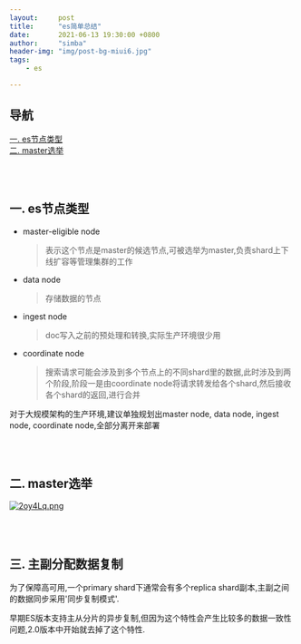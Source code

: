 ```yaml
---
layout:     post
title:      "es简单总结"
date:       2021-06-13 19:30:00 +0800
author:     "simba"
header-img: "img/post-bg-miui6.jpg"
tags:
    - es

---
```





## 导航
[一. es节点类型](#jump1)
<br>
[二. master选举](#jump2)
<br>








<br><br>
## <span id="jump1">一. es节点类型</span>

* master-eligible node
    > 表示这个节点是master的候选节点,可被选举为master,负责shard上下线扩容等管理集群的工作
* data node
    > 存储数据的节点
* ingest node
    > doc写入之前的预处理和转换,实际生产环境很少用
* coordinate node
    > 搜索请求可能会涉及到多个节点上的不同shard里的数据,此时涉及到两个阶段,阶段一是由coordinate node将请求转发给各个shard,然后接收各个shard的返回,进行合并

对于大规模架构的生产环境,建议单独规划出master node, data node, ingest node, coordinate node,全部分离开来部署<br>



<br><br>
## <span id="jump2">二. master选举</span>

[![2oy4Lq.png](https://z3.ax1x.com/2021/06/13/2oy4Lq.png)](https://imgtu.com/i/2oy4Lq)



<br><br>
## <span id="jump3">三. 主副分配数据复制</span>

为了保障高可用,一个primary shard下通常会有多个replica shard副本,主副之间的数据同步采用'同步复制模式'.<br>

早期ES版本支持主从分片的异步复制,但因为这个特性会产生比较多的数据一致性问题,2.0版本中开始就去掉了这个特性.